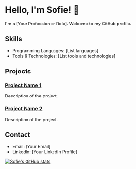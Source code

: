 # Hello, I'm Sofie! 👋

I'm a [Your Profession or Role]. Welcome to my GitHub profile.

## Skills

- Programming Languages: [List languages]
- Tools & Technologies: [List tools and technologies]

## Projects

### [Project Name 1](link-to-project)

Description of the project.

### [Project Name 2](link-to-project)

Description of the project.

## Contact

- Email: [Your Email]
- LinkedIn: [Your LinkedIn Profile]

[![Sofie's GitHub stats](https://github-readme-stats.vercel.app/api?username=sofiebudman)](https://github.com/sofiebudman/github-readme-stats)